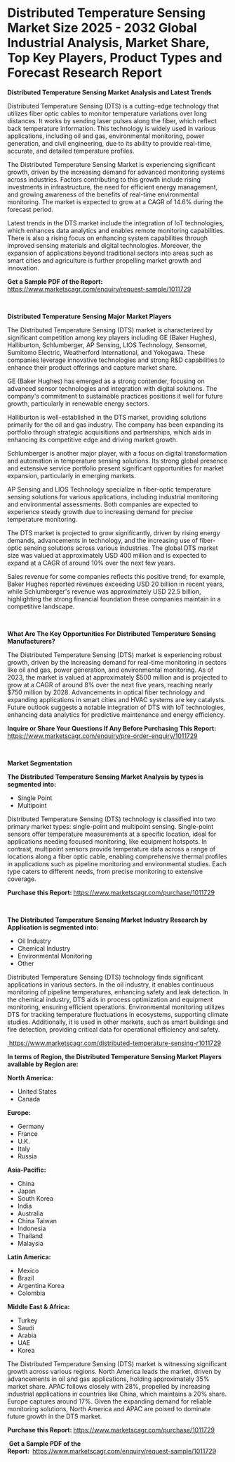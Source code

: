 <p><h1>Distributed Temperature Sensing Market Size 2025 - 2032 Global Industrial Analysis, Market Share, Top Key Players, Product Types and Forecast Research Report</h1></p><p><strong>Distributed Temperature Sensing Market Analysis and Latest Trends</strong></p>
<p><p>Distributed Temperature Sensing (DTS) is a cutting-edge technology that utilizes fiber optic cables to monitor temperature variations over long distances. It works by sending laser pulses along the fiber, which reflect back temperature information. This technology is widely used in various applications, including oil and gas, environmental monitoring, power generation, and civil engineering, due to its ability to provide real-time, accurate, and detailed temperature profiles.</p><p>The Distributed Temperature Sensing Market is experiencing significant growth, driven by the increasing demand for advanced monitoring systems across industries. Factors contributing to this growth include rising investments in infrastructure, the need for efficient energy management, and growing awareness of the benefits of real-time environmental monitoring. The market is expected to grow at a CAGR of 14.6% during the forecast period. </p><p>Latest trends in the DTS market include the integration of IoT technologies, which enhances data analytics and enables remote monitoring capabilities. There is also a rising focus on enhancing system capabilities through improved sensing materials and digital technologies. Moreover, the expansion of applications beyond traditional sectors into areas such as smart cities and agriculture is further propelling market growth and innovation.</p></p>
<p><strong>Get a Sample PDF of the Report:&nbsp;</strong> <a href="https://www.marketscagr.com/enquiry/request-sample/1011729?utm_campaign=2383&utm_medium=2&utm_source=Github&utm_content=ia&utm_term=16042025&utm_id=distributed-temperature-sensing">https://www.marketscagr.com/enquiry/request-sample/1011729</a></p>
<p>&nbsp;</p>
<p><strong>Distributed Temperature Sensing Major Market Players</strong></p>
<p><p>The Distributed Temperature Sensing (DTS) market is characterized by significant competition among key players including GE (Baker Hughes), Halliburton, Schlumberger, AP Sensing, LIOS Technology, Sensornet, Sumitomo Electric, Weatherford International, and Yokogawa. These companies leverage innovative technologies and strong R&D capabilities to enhance their product offerings and capture market share.</p><p>GE (Baker Hughes) has emerged as a strong contender, focusing on advanced sensor technologies and integration with digital solutions. The company's commitment to sustainable practices positions it well for future growth, particularly in renewable energy sectors.</p><p>Halliburton is well-established in the DTS market, providing solutions primarily for the oil and gas industry. The company has been expanding its portfolio through strategic acquisitions and partnerships, which aids in enhancing its competitive edge and driving market growth.</p><p>Schlumberger is another major player, with a focus on digital transformation and automation in temperature sensing solutions. Its strong global presence and extensive service portfolio present significant opportunities for market expansion, particularly in emerging markets.</p><p>AP Sensing and LIOS Technology specialize in fiber-optic temperature sensing solutions for various applications, including industrial monitoring and environmental assessments. Both companies are expected to experience steady growth due to increasing demand for precise temperature monitoring.</p><p>The DTS market is projected to grow significantly, driven by rising energy demands, advancements in technology, and the increasing use of fiber-optic sensing solutions across various industries. The global DTS market size was valued at approximately USD 400 million and is expected to expand at a CAGR of around 10% over the next few years.</p><p>Sales revenue for some companies reflects this positive trend; for example, Baker Hughes reported revenues exceeding USD 20 billion in recent years, while Schlumberger's revenue was approximately USD 22.5 billion, highlighting the strong financial foundation these companies maintain in a competitive landscape.</p></p>
<p>&nbsp;</p>
<p><strong>What Are The Key Opportunities For Distributed Temperature Sensing Manufacturers?</strong></p>
<p><p>The Distributed Temperature Sensing (DTS) market is experiencing robust growth, driven by the increasing demand for real-time monitoring in sectors like oil and gas, power generation, and environmental monitoring. As of 2023, the market is valued at approximately $500 million and is projected to grow at a CAGR of around 8% over the next five years, reaching nearly $750 million by 2028. Advancements in optical fiber technology and expanding applications in smart cities and HVAC systems are key catalysts. Future outlook suggests a notable integration of DTS with IoT technologies, enhancing data analytics for predictive maintenance and energy efficiency.</p></p>
<p><strong>Inquire or Share Your Questions If Any Before Purchasing This Report:</strong> <a href="https://www.marketscagr.com/enquiry/pre-order-enquiry/1011729?utm_campaign=2383&utm_medium=2&utm_source=Github&utm_content=ia&utm_term=16042025&utm_id=distributed-temperature-sensing">https://www.marketscagr.com/enquiry/pre-order-enquiry/1011729</a></p>
<p>&nbsp;</p>
<p><strong>Market Segmentation</strong></p>
<p><strong>The Distributed Temperature Sensing Market Analysis by types is segmented into:</strong></p>
<p><ul><li>Single Point</li><li>Multipoint</li></ul></p>
<p><p>Distributed Temperature Sensing (DTS) technology is classified into two primary market types: single-point and multipoint sensing. Single-point sensors offer temperature measurements at a specific location, ideal for applications needing focused monitoring, like equipment hotspots. In contrast, multipoint sensors provide temperature data across a range of locations along a fiber optic cable, enabling comprehensive thermal profiles in applications such as pipeline monitoring and environmental studies. Each type caters to different needs, from precise monitoring to extensive coverage.</p></p>
<p><strong>Purchase this Report:&nbsp;</strong><a href="https://www.marketscagr.com/purchase/1011729?utm_campaign=2383&utm_medium=2&utm_source=Github&utm_content=ia&utm_term=16042025&utm_id=distributed-temperature-sensing">https://www.marketscagr.com/purchase/1011729</a></p>
<p>&nbsp;</p>
<p><strong>The Distributed Temperature Sensing Market Industry Research by Application is segmented into:</strong></p>
<p><ul><li>Oil Industry</li><li>Chemical Industry</li><li>Environmental Monitoring</li><li>Other</li></ul></p>
<p><p>Distributed Temperature Sensing (DTS) technology finds significant applications in various sectors. In the oil industry, it enables continuous monitoring of pipeline temperatures, enhancing safety and leak detection. In the chemical industry, DTS aids in process optimization and equipment monitoring, ensuring efficient operations. Environmental monitoring utilizes DTS for tracking temperature fluctuations in ecosystems, supporting climate studies. Additionally, it is used in other markets, such as smart buildings and fire detection, providing critical data for operational efficiency and safety.</p></p>
<p><a href="https://www.marketscagr.com/distributed-temperature-sensing-r1011729?utm_campaign=2383&utm_medium=2&utm_source=Github&utm_content=ia&utm_term=16042025&utm_id=distributed-temperature-sensing">&nbsp;https://www.marketscagr.com/distributed-temperature-sensing-r1011729</a></p>
<p><strong>In terms of Region, the Distributed Temperature Sensing Market Players available by Region are:</strong></p>
<p>
    <p> <strong> North America: </strong>
        <ul>
            <li>United States</li>
            <li>Canada</li>
        </ul>
        </p> 
    <p> <strong> Europe: </strong>
        <ul>
            <li>Germany</li>
            <li>France</li>
            <li>U.K.</li>
            <li>Italy</li>
            <li>Russia</li>
        </ul>
        </p> 
    <p> <strong> Asia-Pacific: </strong>
        <ul>
            <li>China</li>
            <li>Japan</li>
            <li>South Korea</li>
            <li>India</li>
            <li>Australia</li>
            <li>China Taiwan</li>
            <li>Indonesia</li>
            <li>Thailand</li>
            <li>Malaysia</li>
        </ul>
        </p> 
    <p> <strong> Latin America: </strong>
        <ul>
            <li>Mexico</li>
            <li>Brazil</li>
            <li>Argentina Korea</li>
            <li>Colombia</li>
        </ul>
        </p> 
    <p> <strong> Middle East & Africa: </strong>
        <ul>
            <li>Turkey</li>
            <li>Saudi</li>
            <li>Arabia</li>
            <li>UAE</li>
            <li>Korea</li>
        </ul>
    </p>
    </p>
<p><p>The Distributed Temperature Sensing (DTS) market is witnessing significant growth across various regions. North America leads the market, driven by advancements in oil and gas applications, holding approximately 35% market share. APAC follows closely with 28%, propelled by increasing industrial applications in countries like China, which maintains a 20% share. Europe captures around 17%. Given the expanding demand for reliable monitoring solutions, North America and APAC are poised to dominate future growth in the DTS market.</p></p>
<p><strong>Purchase this Report: </strong><a href="https://www.marketscagr.com/purchase/1011729?utm_campaign=2383&utm_medium=2&utm_source=Github&utm_content=ia&utm_term=16042025&utm_id=distributed-temperature-sensing">https://www.marketscagr.com/purchase/1011729</a></p>
<p>&nbsp;<strong>Get a Sample PDF of the Report:&nbsp;&nbsp;</strong><a href="https://www.marketscagr.com/enquiry/request-sample/1011729?utm_campaign=2383&utm_medium=2&utm_source=Github&utm_content=ia&utm_term=16042025&utm_id=distributed-temperature-sensing">https://www.marketscagr.com/enquiry/request-sample/1011729</a></p>
<p><strong></strong></p>
<p><p></p><p></p><p></p></p>